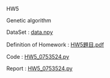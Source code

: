 HW5

Genetic algorithm

DataSet : [data.npy](https://github.com/laynotena/Artificial-Intelligence-and-Financial-Technology-Practice/blob/main/HW5/data.npy)

Definition of Homework : [HW5題目.pdf]( https://github.com/laynotena/Artificial-Intelligence-and-Financial-Technology-Practice/blob/main/HW5/HW5%E9%A1%8C%E7%9B%AE.pdf )

Code : [HW5_0753524.py](https://github.com/laynotena/Artificial-Intelligence-and-Financial-Technology-Practice/blob/main/HW5/HW5_0753524.py)

Report : [HW5_0753524.py](https://github.com/laynotena/Artificial-Intelligence-and-Financial-Technology-Practice/blob/main/HW5/HW5_0753524.pdf) 
